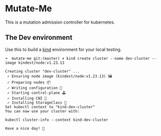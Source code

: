 # Mutate-Me

This is a mutation admission controller for kubernetes. 

## The Dev environment

Use this to build a [kind](https://kind.sigs.k8s.io/docs/user/quick-start/) environment for your local testing.

```
➜  mutate-me git:(master) ✗ kind create cluster --name dev-cluster --image kindest/node:v1.23.13

Creating cluster "dev-cluster" ...
 ✓ Ensuring node image (kindest/node:v1.23.13) 🖼 
 ✓ Preparing nodes 📦  
 ✓ Writing configuration 📜 
 ✓ Starting control-plane 🕹️ 
 ✓ Installing CNI 🔌 
 ✓ Installing StorageClass 💾 
Set kubectl context to "kind-dev-cluster"
You can now use your cluster with:

kubectl cluster-info --context kind-dev-cluster

Have a nice day! 👋
